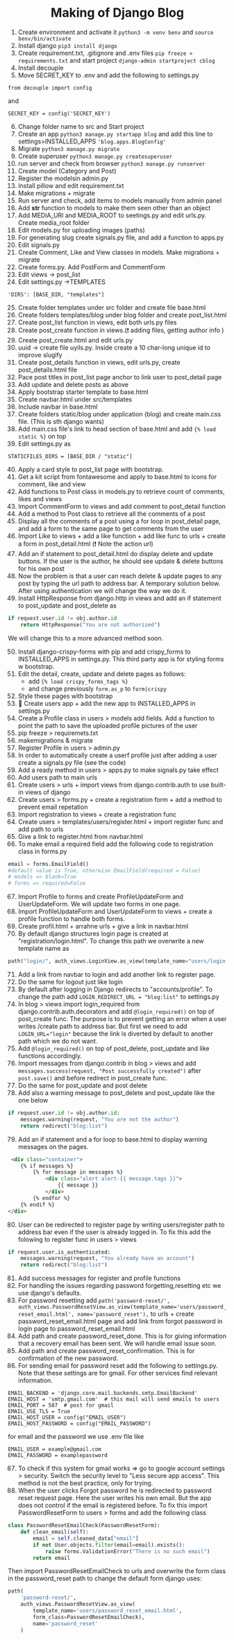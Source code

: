 <h1 align="center">Making of Django Blog </h1>

1. Create environment and activate it
    `python3 -m venv benv` and `source benv/bin/activate`
2. Install django 
    `pip3 install django`
3. Create requirement.txt, .gitignore and .env files `pip freeze > requirements.txt` and start project `django-admin startproject cblog`
4. Install decouple
5. Move SECRET_KEY to .env and add the following to settings.py 
```
from decouple import config
``` 
and
```
SECRET_KEY = config('SECRET_KEY')
```
6. Change folder name to src and Start project
7. Create an app `python3 manage.py startapp blog` and add this line to settings>INSTALLED_APPS   `'blog.apps.BlogConfig'`
8. Migrate `python3 manage.py migrate`
9. Create superuser `python3 manage.py createsuperuser`
10. run server and check from browser `python3 manage.py runserver`
11. Create model (Category and Post)
12. Register the modelsin admin.py
13. Install pillow and edit requirement.txt
14. Make migrations + migrate
15. Run server and check, add items to models manually from admin panel
16. Add __str__ function to models to make them seen other than an object
17. Add MEDIA_URl and MEDIA_ROOT to seetings.py and edit urls.py. Create media_root folder
18. Edit models.py for uploading images (paths)
19. For generating slug create signals.py file, and add a function to apps.py
20. Edit signals.py
21. Create Comment, Like and View classes in models. Make migrations + migrate
22. Create forms.py. Add PostForm and CommentForm
23. Edit views -> post_list 
24. Edit settings.py ->TEMPLATES 
```
'DIRS': [BASE_DIR, "templates"]
```
25. Create folder templates under src folder and create file base.html
26. Create folders templates/blog under blog folder and create post_list.html
27. Create post_list function in views, edit both urls.py files
28. Create post_create function in views.(❗️ adding files, getting author info )
29. Create post_create.html and edit urls.py
30. uuid -> create file uyils.py. Inside create a 10 char-long unique id to improve slugify
31. Create post_details function in views, edit urls.py, create post_details.html file
32. Pace post titles in post_list page anchor to link user to post_detail page
33. Add update and delete posts as above
34. Apply bootstrap starter template to base.html
35. Create navbar.html under src/templates
36. Include navbar in base.html
37. Create folders static/blog under application (blog) and create main.css file. (This is sth django wants)
38. Add main.css file's link to head section of base.html and add `{% load static %}` on top
39. Edit settings.py as 
```
STATICFILES_DIRS = [BASE_DIR / "static"]
```
40. Apply a card style to post_list page with bootstrap.
41. Get a kit script from fontawesome and apply to base.html to icons for comment, like and view
42. Add functions to Post class in models.py to retrieve count of comments, likes and views
43. Import CommentForm to views and add comment to post_detail function
44. Add a method to Post class to retrieve all the comments of a post
45. Display all the comments of a post using a for loop in post_detail page, and add a form to the same page to get comments from the user 
46. Import Like to views + add a like function + add like func to urls + create a form in post_detail.html (❗️ Note the action url)
47. Add an if statement to post_detail.html do display delete and update buttons. If the user is the author, he should see update & delete buttons for his own post
48. Now the problem is that a user can reach delete & update pages to any post by typing the url path to address bar. A temporary solution below. After using authentication we will change the way we do it.
49. Install HttpResponse from django.http in views and add an if statement to post_update and post_delete as 
```python
if request.user.id != obj.author.id
    return HttpResponse("You are not authorized")
```
We will change this to a more advanced method soon.

50. Install django-crispy-forms with pip and add crispy_forms to INSTALLED_APPS in settings.py. This third party app is for styling forms w bootstrap.
51. Edit the detail, create, update and delete pages as follows: 
    * add `{% load crispy_forms_tags %}`
    * and change previously `form.as_p` to `form|crispy`
52. Style these pages with bootstrap
53. 🚩 Create users app + add the new app to INSTALLED_APPS in settings.py
54. Create a Profile class in users > models add fields. Add a function to point the path to save the uploaded profile pictures of the user
55. pip freeze > requiremets.txt
56. makemigrations & migrate
57. Register Profile in users > admin.py
58. In order to automatically create a userf profile just after adding a user create a signals.py file (see the code)
59. Add a ready method in users > apps.py to make signals.py take effect
60. Add users path to main urls
61. Create users > urls + import views from django.contrib.auth to use built-in views of django
62. Create users > forms.py + create a registration form + add a method to prevent email repetation
63. Import registration to views + create a registration func
64. Create users > templates/users/register.html + import register func and add path to urls 
65. Give a link to register.html from navbar.html
66. To make email a required field add the following code to registration class in forms.py 
```python
email = forms.EmailField()
#default value is True, otherwise EmailField(required = False)
# models => blank=True
# forms => required=False
```
67. Import Profile to forms and create ProfileUpdateForm and UserUpdateForm. We will update two forms in one page.
68. Import ProfileUpdateForm and UserUpdateForm to views + create a profile function to handle both forms.
69. Create profil.html + arrahne urls + give a link in navbar.html
70. By default django structures login page is created at "registration/login.html". To change this path we overwrite a new template name as 
```python
path("login/", auth_views.LoginView.as_view(template_name="users/login.html"), name="login")
```
71. Add a link from navbar to login and add another link to register page.
72. Do the same for logout just like login
73. By default after logging in Django redirects to "accounts/profile". To change the path add `LOGIN_REDIRECT_URL = "blog:list"` to settings.py
74. In blog > views import login_required from django.contrib.auth.decorators and add `@login_required()` on top of post_create func. The purpose is to prevent getting an error when a user writes /create path to address bar. But first we need to add `LOGIN_URL="login"` because the link is diverted by default to another path which we do not want.
75. Add `@login_required()` on top of post_delete, post_update and like functions accordingly.
76. Import messages from django.contrib in blog > views and add `messages.success(request, "Post successfully created")` after `post.save()` and before redirect in post_create func.
77. Do the same for post_update and post delete
78. Add also a warning message to post_delete and post_update like the one below
```python
if request.user.id != obj.author.id:
    messages.warning(request, "You are not the author")
    return redirect("blog:list")
``` 
79. Add an if statement and a for loop to base.html to display warning messages on the pages.
```html
 <div class="container">
    {% if messages %}
        {% for message in messages %}
            <div class="alert alert-{{ message.tags }}">
                {{ message }}
            </div>
        {% endfor %}
    {% endif %}
</div>
```
80. User can be redirected to register page by writing users/register path to address bar even if the user is already logged in. To fix this add the folowing to register func in users > views
```python
if request.user.is_authenticated:
    messages.warning(request, "You already have an account")
    return redirect("blog:list")
```
81. Add success messages for register and profile functions
82. For handling the issues regarding password forgetting,resetting etc we use django's defaults. 
83. For password resetting add `path('password-reset/', auth_views.PasswordResetView.as_view(template_name='users/password_reset_email.html', name='password_reset'),` to urls + create password_reset_email.html page and add link from forgot passsword in login page to password_reset_email.html
84. Add path and create password_reset_done. This is for giving information that a recovery email has been sent. We will handle email issue soon.
85. Add path and create password_reset_confirmation. This is for confirmation of the new password.
86. For sending email for password reset add the following to settings.py. Note that these settings are for gmail. For other services find relevant information.
```
EMAIL_BACKEND = 'django.core.mail.backends.smtp.EmailBackend'
EMAIL_HOST = 'smtp.gmail.com'  # this mail will send emails to users
EMAIL_PORT = 587  # post for gmail
EMAIL_USE_TLS = True
EMAIL_HOST_USER = config("EMAIL_USER")
EMAIL_HOST_PASSWORD = config("EMAIL_PASSWORD")
```
for email and the password we use .env file like
```
EMAIL_USER = example@gmail.com
EMAIL_PASSWORD = examplepassword
```
87. To check if this system for gmail works => go to google account settings > security. Switch the security level to "Less secure app access". This method is not the best practice, only for trying.
88. When the user clicks Forgot password he is redirected to password reset request page. Here the user writes his own email. But the app does not control if the email is registered before. To fix this import PasswordResetForm to users > forms and add the following class 
```python
class PasswordResetEmailCheck(PasswordResetForm):
    def clean_email(self):
        email = self.cleaned_data["email"]
        if not User.objects.filter(email=email).exists():
            raise forms.ValidationError("There is no such email")
        return email
```
Then import PasswordResetEmailCheck to urls and overwrite the form class in the password_reset path to change the default form django uses:
```python
path(
    'password-reset/', 
    auth_views.PasswordResetView.as_view(
        template_name='users/password_reset_email.html', 
        form_class=PasswordResetEmailCheck), 
        name='password_reset'
    )
```
